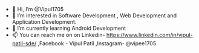 - 👋 Hi, I’m @Vipul1705
- 👀 I’m interested in Software Development , Web Development and Application Development.
- 🌱 I’m currently learning Android Development
- 📫 You can reach me on on Linkedin- https://www.linkedin.com/in/vipul-patil-sde/ ,Facebook - Vipul Patil ,Instagram- @vipee1705

<!---
Vipul1705/Vipul1705 is a ✨ special ✨ repository because its `README.md` (this file) appears on your GitHub profile.
You can click the Preview link to take a look at your changes.
--->
